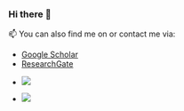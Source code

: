 ### Hi there 👋

📫 You can also find me on or contact me via:

- [Google Scholar](https://scholar.google.de/citations?user=UhmelWYAAAAJ&hl=en)
- [ResearchGate](https://www.researchgate.net/profile/Michael-Hoss)
- <p><a href="mailto:michael.hoss@ika.rwth-aachen.de?subject=[GitHub]%20&body="><img src="https://img.shields.io/badge/e‑mail-D14836.svg?style=for-the-badge&logo=GMail&logoColor=white"/></a></p>
- <p><a href="https://www.linkedin.com/in/hossmichael/"><img src="https://img.shields.io/badge/linkedin-0077B5.svg?style=for-the-badge&logo=linkedin&logoColor=white"/></a></p>



<!--
**michael-hoss/michael-hoss** is a ✨ _special_ ✨ repository because its `README.md` (this file) appears on your GitHub profile.

Here are some ideas to get you started:

- 🔭 I’m currently working on ...
- 🌱 I’m currently learning ...
- 👯 I’m looking to collaborate on ...
- 🤔 I’m looking for help with ...
- 💬 Ask me about ...
- 📫 How to reach me: ...
- 😄 Pronouns: ...
- ⚡ Fun fact: ...
-->
